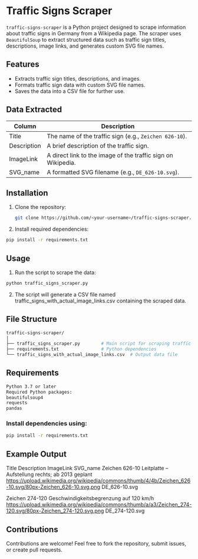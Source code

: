 # Traffic Signs Scraper

`traffic-signs-scraper` is a Python project designed to scrape information about traffic signs in Germany from a Wikipedia page. The scraper uses `BeautifulSoup` to extract structured data such as traffic sign titles, descriptions, image links, and generates custom SVG file names.

## Features

- Extracts traffic sign titles, descriptions, and images.
- Formats traffic sign data with custom SVG file names.
- Saves the data into a CSV file for further use.

## Data Extracted

| Column        | Description                                                     |
|---------------|-----------------------------------------------------------------|
| Title         | The name of the traffic sign (e.g., `Zeichen 626-10`).          |
| Description   | A brief description of the traffic sign.                        |
| ImageLink     | A direct link to the image of the traffic sign on Wikipedia.    |
| SVG_name      | A formatted SVG filename (e.g., `DE_626-10.svg`).               |

## Installation

1. Clone the repository:
   ```bash
   git clone https://github.com/<your-username>/traffic-signs-scraper.git
2. Install required dependencies:
```bash
pip install -r requirements.txt
```
## Usage
1. Run the script to scrape the data:
```bash
python traffic_signs_scraper.py
```
2. The script will generate a CSV file named traffic_signs_with_actual_image_links.csv containing the scraped data.
## File Structure
```bash
traffic-signs-scraper/
│
├── traffic_signs_scraper.py        # Main script for scraping traffic signs
├── requirements.txt                # Python dependencies
└── traffic_signs_with_actual_image_links.csv  # Output data file
```
## Requirements
```bash
Python 3.7 or later
Required Python packages:
beautifulsoup4
requests
pandas
```

### Install dependencies using:

```bash
pip install -r requirements.txt
```
## Example Output
Title	Description	ImageLink	SVG_name
Zeichen 626-10	Leitplatte – Aufstellung rechts; ab 2013 geplant	https://upload.wikimedia.org/wikipedia/commons/thumb/4/4b/Zeichen_626-10.svg/80px-Zeichen_626-10.svg.png	DE_626-10.svg

Zeichen 274-120	Geschwindigkeitsbegrenzung auf 120 km/h	https://upload.wikimedia.org/wikipedia/commons/thumb/a/a3/Zeichen_274-120.svg/80px-Zeichen_274-120.svg.png	DE_274-120.svg

## Contributions
Contributions are welcome! Feel free to fork the repository, submit issues, or create pull requests.